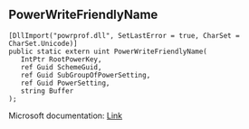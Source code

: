 ## PowerWriteFriendlyName

```
[DllImport("powrprof.dll", SetLastError = true, CharSet = CharSet.Unicode)]
public static extern uint PowerWriteFriendlyName(
   IntPtr RootPowerKey,
   ref Guid SchemeGuid,
   ref Guid SubGroupOfPowerSetting,
   ref Guid PowerSetting,
   string Buffer
);
```

Microsoft documentation: [Link](https://docs.microsoft.com/en-us/windows/win32/api/powrprof/nf-powrprof-powerwritefriendlyname)
